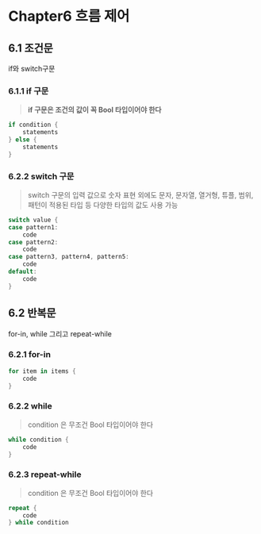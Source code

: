 # Chapter6 흐름 제어

## 6.1 조건문

if와 switch구문

### 6.1.1 if 구문

> **if 구문은 조건의 값이 꼭 Bool 타입이어야 한다**

~~~ swift
if condition {
    statements
} else {
    statements
}
~~~

### 6.2.2 switch 구문

> switch 구문의 입력 값으로 숫자 표현 외에도 문자, 문자열, 열거형, 튜플, 범위, 패턴이 적용된 타입 등 다양한 타입의 값도 사용 가능

~~~ swift
switch value {
case pattern1:
    code
case pattern2:
    code
case pattern3, pattern4, pattern5:
    code
default:
    code
}
~~~

## 6.2 반복문

for-in, while 그리고 repeat-while

### 6.2.1 for-in

~~~ swift
for item in items {
    code
}
~~~

### 6.2.2 while

> condition 은 무조건 Bool 타입이어야 한다

~~~ swift
while condition {
    code
}
~~~

### 6.2.3 repeat-while

> condition 은 무조건 Bool 타입이어야 한다

~~~ swift
repeat {
    code
} while condition
~~~

